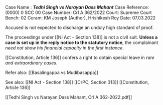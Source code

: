 Case Name : ***Tedhi Singh vs Narayan Dass Mahant***
Case Reference: (0000) 0 SCC 00
Case Number: Crl A 362/2022
Court: Supreme Court
Bench: 02
Coram: KM Joseph (Author), Hrishikesh Roy
Date: 07.03.2022

Accused is not expected to discharge an unduly high standard of proof.

The proceedings under [[NI Act - Section 138]] is not a civil suit.
**Unless a case is set up in the reply notice to the statutory notice**, the complainant *need not show his financial capacity in the first instance*.

[[Constitution, Article 136]] confers a right to obtain special leave in *rare and extraordinary cases*. 

Refer also:
[[Basalingappa vs Mudibasappa]]

See also:
[[NI Act - Section 138]]
[[CrPC, Section 313]]
[[Constitution, Article 136]]

[[Tedhi Singh vs Narayan Dass Mahant, Crl A 362-2022.pdf]]